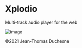 # Xplodio

Multi-track audio player for the web

![image](https://user-images.githubusercontent.com/580063/123474856-95e63680-d5c8-11eb-9e54-20f04080e04c.png)

©2021 Jean-Thomas Duchesne
